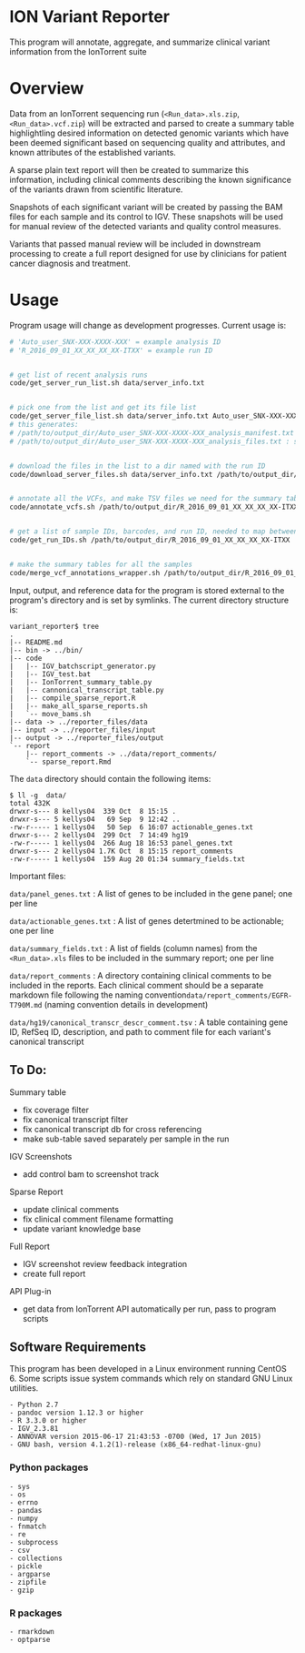 # ION Variant Reporter 

This program will annotate, aggregate, and summarize clinical variant information from the IonTorrent suite

# Overview

Data from an IonTorrent sequencing run (`<Run_data>.xls.zip`, `<Run_data>.vcf.zip`) will be extracted and parsed to create a summary table highlightling desired information on detected genomic variants which have been deemed significant based on sequencing quality and attributes, and known attributes of the established variants. 

A sparse plain text report will then be created to summarize this information, including clinical comments describing the known significance of the variants drawn from scientific literature. 

Snapshots of each significant variant will be created by passing the BAM files for each sample and its control to IGV. These snapshots will be used for manual review of the detected variants and quality control measures. 

Variants that passed manual review will be included in downstream processing to create a full report designed for use by clinicians for patient cancer diagnosis and treatment. 

# Usage

Program usage will change as development progresses. Current usage is:

```bash
# 'Auto_user_SNX-XXX-XXXX-XXX' = example analysis ID
# 'R_2016_09_01_XX_XX_XX_XX-ITXX' = example run ID


# get list of recent analysis runs
code/get_server_run_list.sh data/server_info.txt


# pick one from the list and get its file list
code/get_server_file_list.sh data/server_info.txt Auto_user_SNX-XXX-XXXX-XXX /path/to/output_dir
# this generates:
# /path/to/output_dir/Auto_user_SNX-XXX-XXXX-XXX_analysis_manifest.txt : verbose description of files
# /path/to/output_dir/Auto_user_SNX-XXX-XXXX-XXX_analysis_files.txt : simple file list


# download the files in the list to a dir named with the run ID
code/download_server_files.sh data/server_info.txt /path/to/output_dir/Auto_user_SNX-XXX-XXXX-XXX_analysis_files.txt /path/to/output_dir/R_2016_09_01_XX_XX_XX_XX-ITXX


# annotate all the VCFs, and make TSV files we need for the summary tables
code/annotate_vcfs.sh /path/to/output_dir/R_2016_09_01_XX_XX_XX_XX-ITXX


# get a list of sample IDs, barcodes, and run ID, needed to map between Barcode & SampleID in the pipeline
code/get_run_IDs.sh /path/to/output_dir/R_2016_09_01_XX_XX_XX_XX-ITXX


# make the summary tables for all the samples
code/merge_vcf_annotations_wrapper.sh /path/to/output_dir/R_2016_09_01_XX_XX_XX_XX-ITXX
```


Input, output, and reference data for the program is stored external to the program's directory and is set by symlinks. The current directory structure is:

```
variant_reporter$ tree
.
|-- README.md
|-- bin -> ../bin/
|-- code
|   |-- IGV_batchscript_generator.py
|   |-- IGV_test.bat
|   |-- IonTorrent_summary_table.py
|   |-- cannonical_transcript_table.py
|   |-- compile_sparse_report.R
|   |-- make_all_sparse_reports.sh
|   `-- move_bams.sh
|-- data -> ../reporter_files/data
|-- input -> ../reporter_files/input
|-- output -> ../reporter_files/output
`-- report
    |-- report_comments -> ../data/report_comments/
    `-- sparse_report.Rmd
```

The `data` directory should contain the following items:

```
$ ll -g  data/
total 432K
drwxr-s--- 8 kellys04  339 Oct  8 15:15 .
drwxr-s--- 5 kellys04   69 Sep  9 12:42 ..
-rw-r----- 1 kellys04   50 Sep  6 16:07 actionable_genes.txt
drwxr-s--- 2 kellys04  299 Oct  7 14:49 hg19
-rw-r----- 1 kellys04  266 Aug 18 16:53 panel_genes.txt
drwxr-s--- 2 kellys04 1.7K Oct  8 15:15 report_comments
-rw-r----- 1 kellys04  159 Aug 20 01:34 summary_fields.txt

```

Important files:

`data/panel_genes.txt` : A list of genes to be included in the gene panel; one per line

`data/actionable_genes.txt` : A list of genes detertmined to be actionable; one per line

`data/summary_fields.txt` : A list of fields (column names) from the `<Run_data>.xls` files to be included in the summary report; one per line

`data/report_comments` : A directory containing clinical comments to be included in the reports. Each clinical comment should be a separate markdown file following the naming convention`data/report_comments/EGFR-T790M.md` (naming convention details in development)

`data/hg19/canonical_transcr_descr_comment.tsv` : A table containing gene ID, RefSeq ID, description, and path to comment file for each variant's canonical transcript


## To Do:

Summary table

- fix coverage filter
- fix canonical transcript filter
- fix canonical transcript db for cross referencing
- make sub-table saved separately per sample in the run

IGV Screenshots

- add control bam to screenshot track

Sparse Report

- update clinical comments
- fix clinical comment filename formatting
- update variant knowledge base

Full Report

- IGV screenshot review feedback integration
- create full report

API Plug-in

- get data from IonTorrent API automatically per run, pass to program scripts


## Software Requirements

This program has been developed in a Linux environment running CentOS 6. Some scripts issue system commands which rely on standard GNU Linux utilities.  

    - Python 2.7
    - pandoc version 1.12.3 or higher
    - R 3.3.0 or higher
    - IGV_2.3.81
    - ANNOVAR version 2015-06-17 21:43:53 -0700 (Wed, 17 Jun 2015)
    - GNU bash, version 4.1.2(1)-release (x86_64-redhat-linux-gnu)

### Python packages

    - sys
    - os
    - errno
    - pandas
    - numpy
    - fnmatch
    - re
    - subprocess
    - csv
    - collections
    - pickle
    - argparse
    - zipfile
    - gzip

### R packages

    - rmarkdown
    - optparse
